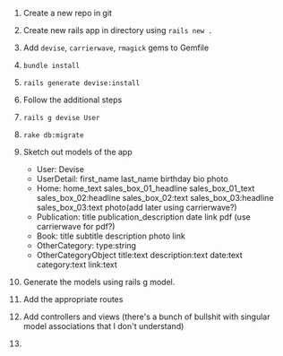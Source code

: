 1. Create a new repo in git
2. Create new rails app in directory using `rails new .`
3. Add `devise`, `carrierwave`, `rmagick` gems to Gemfile
4. `bundle install`
5. `rails generate devise:install`
6. Follow the additional steps
7. `rails g devise User`
8. `rake db:migrate`
9. Sketch out models of the app
    * User: Devise
    * UserDetail: first_name last_name birthday bio photo
    * Home: home_text sales_box_01_headline sales_box_01_text sales_box_02:headline sales_box_02:text sales_box_03:headline sales_box_03:text photo(add later using carrierwave?)
    * Publication: title publication_description date link pdf (use carrierwave for pdf?) 
    * Book: title subtitle description photo link
    * OtherCategory: type:string
    * OtherCategoryObject title:text description:text date:text category:text link:text

10. Generate the models using rails g model.
11. Add the appropriate routes
12. Add controllers and views (there's a bunch of bullshit with singular model associations that I don't understand)
13. 